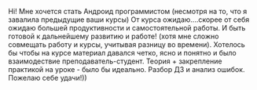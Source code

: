 Hi!
Мне хочется стать Андроид программистом (несмотря на то, что я завалила предыдущие ваши курсы)
От курса ожидаю....скорее от себя ожидаю большей продуктивности и самостоятельной работы.
И быть готовой к дальнейшему развитию и работе!
(хотя мне сложно совмещать работу и курсы, учитывая разницу во времени).
Хотелось бы чтобы на курсе материал давался четко, ясно и понятно и было взаимодествие преподаватель-студент.
Теория + закрепление практикой на уроке - было бы идеально. Разбор ДЗ и анализ ошибок.
Пожелаю себе удачи!))



